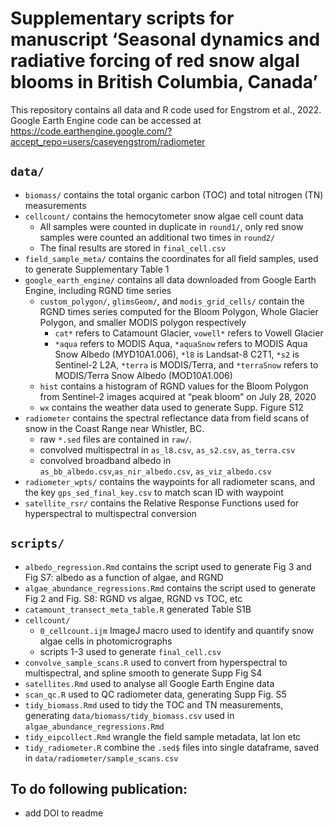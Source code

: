 
<!-- README.md is generated from README.Rmd. Please edit that file -->

# Supplementary scripts for manuscript ‘Seasonal dynamics and radiative forcing of red snow algal blooms in British Columbia, Canada’

<!-- badges: start -->
<!-- badges: end -->

This repository contains all data and R code used for Engstrom et al.,
2022. Google Earth Engine code can be accessed at
<https://code.earthengine.google.com/?accept_repo=users/caseyengstrom/radiometer>

## `data/`

-   `biomass/` contains the total organic carbon (TOC) and total
    nitrogen (TN) measurements
-   `cellcount/` contains the hemocytometer snow algae cell count data
    -   All samples were counted in duplicate in `round1/`, only red
        snow samples were counted an additional two times in `round2/`
    -   The final results are stored in `final_cell.csv`
-   `field_sample_meta/` contains the coordinates for all field samples,
    used to generate Supplementary Table 1
-   `google_earth_engine/` contains all data downloaded from Google
    Earth Engine, including RGND time series
    -   `custom_polygon/`, `glimsGeom/`, and `modis_grid_cells/` contain
        the RGND times series computed for the Bloom Polygon, Whole
        Glacier Polygon, and smaller MODIS polygon respectively
        -   `cat*` refers to Catamount Glacier, `vowell*` refers to
            Vowell Glacier
        -   `*aqua` refers to MODIS Aqua, `*aquaSnow` refers to MODIS
            Aqua Snow Albedo (MYD10A1.006), `*l8` is Landsat-8 C2T1,
            `*s2` is Sentinel-2 L2A, `*terra` is MODIS/Terra, and
            `*terraSnow` refers to MODIS/Terra Snow Albedo (MOD10A1.006)
    -   `hist` contains a histogram of RGND values for the Bloom Polygon
        from Sentinel-2 images acquired at “peak bloom” on July 28, 2020
    -   `wx` contains the weather data used to generate Supp. Figure S12
-   `radiometer` contains the spectral reflectance data from field scans
    of snow in the Coast Range near Whistler, BC.
    -   raw `*.sed` files are contained in `raw/`.
    -   convolved multispectral in `as_l8.csv`, `as_s2.csv`,
        `as_terra.csv`
    -   convolved broadband albedo in
        `as_bb_albedo.csv`,`as_nir_albedo.csv`, `as_viz_albedo.csv`
-   `radiometer_wpts/` contains the waypoints for all radiometer scans,
    and the key `gps_sed_final_key.csv` to match scan ID with waypoint
-   `satellite_rsr/` contains the Relative Response Functions used for
    hyperspectral to multispectral conversion

## `scripts/`

-   `albedo_regression.Rmd` contains the script used to generate Fig 3
    and Fig S7: albedo as a function of algae, and RGND
-   `algae_abundance_regressions.Rmd` contains the script used to
    generate Fig 2 and Fig. S8: RGND vs algae, RGND vs TOC, etc
-   `catamount_transect_meta_table.R` generated Table S1B
-   `cellcount/`
    -   `0_cellcount.ijm` ImageJ macro used to identify and quantify
        snow algae cells in photomicrographs
    -   scripts 1-3 used to generate `final_cell.csv`
-   `convolve_sample_scans.R` used to convert from hyperspectral to
    multispectral, and spline smooth to generate Supp Fig S4
-   `satellites.Rmd` used to analyse all Google Earth Engine data
-   `scan_qc.R` used to QC radiometer data, generating Supp Fig. S5
-   `tidy_biomass.Rmd` used to tidy the TOC and TN measurements,
    generating `data/biomass/tidy_biomass.csv` used in
    `algae_abundance_regressions.Rmd`
-   `tidy_eipcollect.Rmd` wrangle the field sample metadata, lat lon etc
-   `tidy_radiometer.R` combine the `.sed$` files into single dataframe,
    saved in `data/radiometer/sample_scans.csv`

## 

## To do following publication:

-   add DOI to readme
